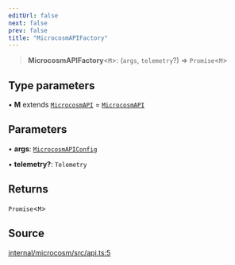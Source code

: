 ```yaml
---
editUrl: false
next: false
prev: false
title: "MicrocosmAPIFactory"
---
```


> **MicrocosmAPIFactory**\<`M`\>: (`args`, `telemetry`?) => `Promise`\<`M`\>

## Type parameters

• **M** extends [`MicrocosmAPI`](../classes/MicrocosmAPI.md) = [`MicrocosmAPI`](../classes/MicrocosmAPI.md)

## Parameters

• **args**: [`MicrocosmAPIConfig`](MicrocosmAPIConfig.md)

• **telemetry?**: `Telemetry`

## Returns

`Promise`\<`M`\>

## Source

[internal/microcosm/src/api.ts:5](https://github.com/nodenogg-in/alpha-p2p/blob/bd4a66e/internal/microcosm/src/api.ts#L5)
